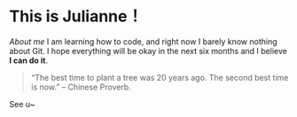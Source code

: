 # **This is Julianne！**

*About me*
I am learning how to code, and right now I barely know nothing about Git.
I hope everything will be okay in the next six months and I believe **I can do it**.

> “The best time to plant a tree was 20 years ago. The second best time is now.” – Chinese Proverb. 

See u~
